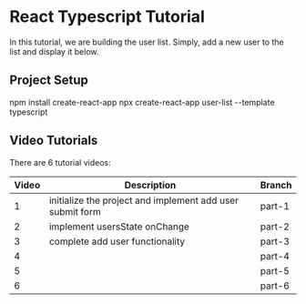 # React Typescript Tutorial

In this tutorial, we are building the user list.  Simply, add a new user to the list and display it below.


## Project Setup

npm install create-react-app
npx create-react-app user-list --template typescript

## Video Tutorials

There are 6 tutorial videos:

| Video | Description                                              | Branch |
|-------|----------------------------------------------------------|--------|
|  1    | initialize the project and implement add user submit form| part-1 |
|  2    | implement usersState onChange                            | part-2 |
|  3    | complete add user functionality                          | part-3 |
|  4    |                                                       | part-4 |
|  5    |                                                       | part-5 |
|  6    |                                                       | part-6 |
